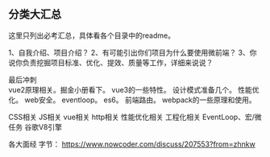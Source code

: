 ## 分类大汇总
这里只列出必考汇总，具体看各个目录中的readme。


1、自我介绍、项目介绍？
2、有可能引出你们项目为什么要使用微前端？
3、你说你负责挖掘项目标准、优化、提效、质量等工作，详细来说说？

最后冲刺  
vue2原理相关。掘金小册看下。
vue3的一些特性。
设计模式准备几个。
性能优化。
web安全。
eventloop。
es6。
前端路由。
webpack的一些原理和使用。




CSS相关
JS相关
vue相关
http相关
性能优化相关
工程化相关
EventLoop、宏/微任务
谷歌V8引擎



各大面经
字节：
  https://www.nowcoder.com/discuss/207553?from=zhnkw